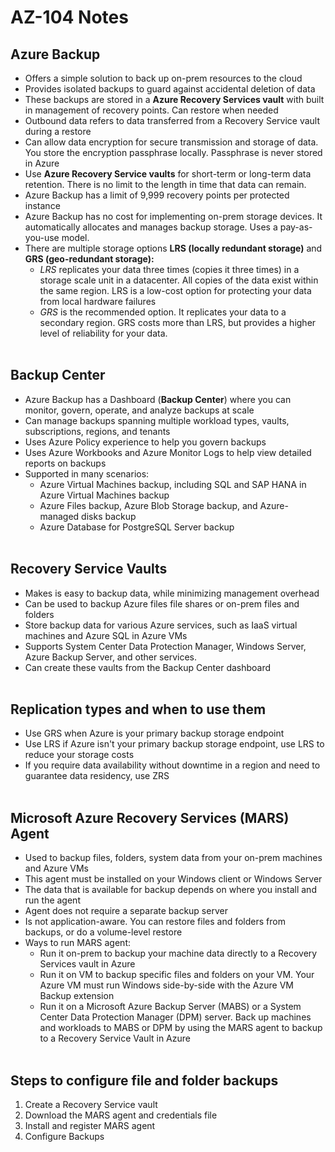 # AZ-104 Notes

## Azure Backup

- Offers a simple solution to back up on-prem resources to the cloud
- Provides isolated backups to guard against accidental deletion of data
- These backups are stored in a **Azure Recovery Services vault** with built in management of recovery points. Can restore when needed
- Outbound data refers to data transferred from a Recovery Service vault during a restore
- Can allow data encryption for secure transmission and storage of data. You store the encryption passphrase locally. Passphrase is never stored in Azure
- Use **Azure Recovery Service vaults** for short-term or long-term data retention. There is no limit to the length in time that data can remain.
- Azure Backup has a limit of 9,999 recovery points per protected instance
- Azure Backup has no cost for implementing on-prem storage devices. It automatically allocates and manages backup storage. Uses a pay-as-you-use model.
- There are multiple storage options **LRS (locally redundant storage)** and **GRS (geo-redundant storage):**
    - *LRS* replicates your data three times (copies it three times) in a storage scale unit in a datacenter. All copies of the data exist within the same region. LRS is a low-cost option for protecting your data from local hardware failures
    - *GRS* is the recommended option. It replicates your data to a secondary region. GRS costs more than LRS, but provides a higher level of reliability for your data.  
        <br/>

## Backup Center

- Azure Backup has a Dashboard (**Backup Center**) where you can monitor, govern, operate, and analyze backups at scale
- Can manage backups spanning multiple workload types, vaults, subscriptions, regions, and tenants
- Uses Azure Policy experience to help you govern backups
- Uses Azure Workbooks and Azure Monitor Logs to help view detailed reports on backups
- Supported in many scenarios:
    - Azure Virtual Machines backup, including SQL and SAP HANA in Azure Virtual Machines backup
    - Azure Files backup, Azure Blob Storage backup, and Azure-managed disks backup
    - Azure Database for PostgreSQL Server backup  
        <br/>

## Recovery Service Vaults

- Makes is easy to backup data, while minimizing management overhead
- Can be used to backup Azure files file shares or on-prem files and folders
- Store backup data for various Azure services, such as IaaS virtual machines and Azure SQL in Azure VMs
- Supports System Center Data Protection Manager, Windows Server, Azure Backup Server, and other services.
- Can create these vaults from the Backup Center dashboard  
    <br/>

## Replication types and when to use them

- Use GRS when Azure is your primary backup storage endpoint
- Use LRS if Azure isn't your primary backup storage endpoint, use LRS to reduce your storage costs
- If you require data availability without downtime in a region and need to guarantee data residency, use ZRS  
    <br/>

## Microsoft Azure Recovery Services (MARS) Agent

- Used to backup files, folders, system data from your on-prem machines and Azure VMs
- This agent must be installed on your Windows client or Windows Server
- The data that is available for backup depends on where you install and run the agent
- Agent does not require a separate backup server
- Is not application-aware. You can restore files and folders from backups, or do a volume-level restore
- Ways to run MARS agent:
    - Run it on-prem to backup your machine data directly to a Recovery Services vault in Azure
    - Run it on VM to backup specific files and folders on your VM. Your Azure VM must run Windows side-by-side with the Azure VM Backup extension
    - Run it on a Microsoft Azure Backup Server (MABS) or a System Center Data Protection Manager (DPM) server. Back up machines and workloads to MABS or DPM by using the MARS agent to backup to a Recovery Service Vault in Azure  
        <br/>

## Steps to configure file and folder backups

1.  Create a Recovery Service vault
2.  Download the MARS agent and credentials file
3.  Install and register MARS agent
4.  Configure Backups